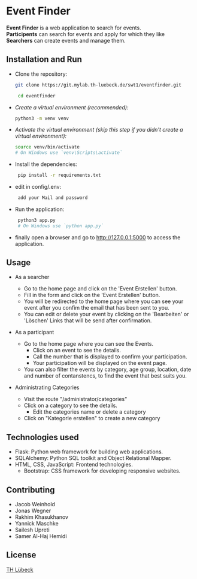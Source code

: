 # Event Finder

**Event Finder** is a web application to search for events. <br />
**Participents** can search for events and apply for which they like <br />
**Searchers** can create events and manage them.

## Installation and Run

- Clone the repository:
  ```bash
  git clone https://git.mylab.th-luebeck.de/swt1/eventfinder.git
  ```
  ```bash
   cd eventfinder
  ```
- _Create a virtual environment (recommended):_
  ```bash
  python3 -m venv venv
  ```
- _Activate the virtual environment (skip this step if you didn't create a virtual environment):_
  ```bash
  source venv/bin/activate
  # On Windows use `venv\Scripts\activate`
  ```
- Install the dependencies:
  ```bash
   pip install -r requirements.txt
  ```
- edit in config/.env:
  ```bash
   add your Mail and password
  ```
- Run the application:
  ```bash
   python3 app.py
   # On Windows use `python app.py`
  ```
- finally open a browser and go to http://127.0.0.1:5000 to access the application.

## Usage

- As a searcher

  - Go to the home page and click on the 'Event Erstellen' button.
  - Fill in the form and click on the 'Event Erstellen' button.
  - You will be redirected to the home page where you can see your event after you confim the email that has been sent to you.
  - You can edit or delete your event by clicking on the 'Bearbeiten' or 'Löschen' Links that will be send after confirmation.

* As a participant
  - Go to the home page where you can see the Events.
    - Click on an event to see the details.
    - Call the number that is displayed to confirm your participation.
    - Your participation will be displayed on the event page.
  - You can also filter the events by category, age group, location, date and number of contanstencs, to find the event that best suits you.

* Administrating Categories
  - Visit the route "/administrator/categories"
  - Click on a category to see the details.
    - Edit the categories name or delete a category
  - Click on "Kategorie erstellen" to create a new category
  

## Technologies used

- Flask: Python web framework for building web applications.
- SQLAlchemy: Python SQL toolkit and Object Relational Mapper.
- HTML, CSS, JavaScript: Frontend technologies.
  - Bootstrap: CSS framework for developing responsive websites.

## Contributing

- Jacob Weinhold
- Jonas Wegner
- Rakhim Khasukhanov
- Yannick Maschke
- Sailesh Upreti
- Samer Al-Haj Hemidi

## License

[TH Lübeck](https://www.th-luebeck.de/)
